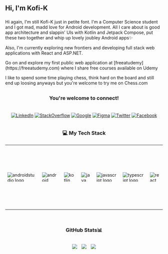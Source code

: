 <h2 align="left">Hi, I'm Kofi-K</h2>

###

<p>Hi again, I'm still Kofi-K just in petite font. I'm a Computer Science student and I got mad, madd love for Android development. All I care about is good app architecture and slappin' UIs with Kotlin and Jetpack Compose, put these two together and whip up lovely joubley Android apps✨ </p>

<p>Also, I'm currently exploring new frontiers and developing full stack web applications with React and ASP.NET.</p>
Go on and explore my first public web application at [freeatudemy](https://freeatudemy.com) where I share free courses available on Udemy

<p>I like to spend some time playing chess, think hard on the board and still end up loosing anyways but you're welcome to try me on Chess.com</p>

###

<h2> </h2>

<h3 align="center">You're welcome to connect!</h3>

###
<div align='center' style="display: flex; flex-direction:column; flex-wrap: wrap; align-items: center;" >

[![LinkedIn](https://img.shields.io/badge/LinkedIn-%230077B5.svg?logo=linkedin&logoColor=white)](https://linkedin.com/in/linkedin.com/in/kofi-k-vincent-516778196) [![StackOverflow](https://img.shields.io/badge/StackOverflow-@kofik-orange?style=flat&logo=stackoverflow)](https://stackoverflow.com/users/22117063/kofi-k) [![Google](https://img.shields.io/badge/Google-Developers_Community-blue?style=flat&logo=jetpackcompose)](https://g.dev/kofi) [![Figma](https://img.shields.io/badge/Figma-community-blue?style=flat&logo=figma)](https://www.figma.com/@kofi_k) [![Twitter](https://img.shields.io/badge/Twitter-%231DA1F2.svg?logo=Twitter&logoColor=white)](https://twitter.com/K_O_F_I) [![Facebook](https://img.shields.io/badge/Facebook-%231877F2.svg?logo=Facebook&logoColor=white)](https://facebook.com/https://web.facebook.com/vincent.kofi.5492?_rdc=1&_rdr)

</div>

###

<h3 align="center">💻 My Tech Stack</h3>

###

</div>
<div align='center'>

|                                              |                                              |
|--------------------------------------------------------|----------------------------------------------------|
| <div style="display: flex; align-items: center;"><div style="display: flex; gap: 10px;"><img src="https://cdn.jsdelivr.net/gh/devicons/devicon/icons/androidstudio/androidstudio-original.svg" height="30" alt="androidstudio logo"  /><img width="10" /><img src="https://cdn.jsdelivr.net/gh/devicons/devicon/icons/android/android-original.svg" height="30" alt="android logo"  /><img width="10" /><img src="https://cdn.jsdelivr.net/gh/devicons/devicon/icons/kotlin/kotlin-original.svg" height="30" alt="kotlin logo"  /><img width="10" /><img src="https://cdn.jsdelivr.net/gh/devicons/devicon/icons/java/java-original.svg" height="30" alt="java logo"  /><img width="10" /><img src="https://cdn.jsdelivr.net/gh/devicons/devicon/icons/javascript/javascript-original.svg" height="30" alt="javascript logo"  /><img width="10" /><img src="https://cdn.jsdelivr.net/gh/devicons/devicon/icons/typescript/typescript-original.svg" height="30" alt="typescript logo"  /><img width="10" /><img src="https://cdn.jsdelivr.net/gh/devicons/devicon/icons/react/react-original.svg" height="30" alt="react logo"  /><img width="10" /><img src="https://cdn.jsdelivr.net/gh/devicons/devicon/icons/python/python-original.svg" height="30" alt="python logo"  /><img width="10" /><img src="https://cdn.jsdelivr.net/gh/devicons/devicon/icons/mysql/mysql-original.svg" height="30" alt="mysql logo"  /><img width="10" /><img src="https://cdn.jsdelivr.net/gh/devicons/devicon/icons/firebase/firebase-plain.svg" height="30" alt="firebase logo"  /><img width="10" /><img src="https://cdn.jsdelivr.net/gh/devicons/devicon/icons/figma/figma-original.svg" height="30" alt="figma logo"  /></div></div> | <img align="right" height="200" src="/thoughtworks-gif_dribbble.gif" alt="image" /> |

</div

###
<br/>

<h3 align="center">GitHub Stats📊</h3>
 <h2> </h2>
<div align="center">
  <img width="30%" src="https://github-readme-stats.vercel.app/api?username=kofi-k&theme=radical&hide_border=false&include_all_commits=false&count_private=false" style="margin-right: 10px;">
  <img width="30%" src="https://github-readme-streak-stats.herokuapp.com/?user=kofi-k&theme=radical&hide_border=false" style="margin-right: 10px;">
  <img width="30%" src="https://github-readme-stats.vercel.app/api/top-langs/?username=kofi-k&theme=radical&hide_border=false&include_all_commits=false&count_private=false&layout=compact">
</div>

###

